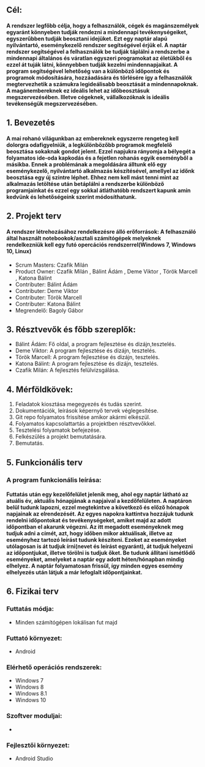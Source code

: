 ## Cél:
#### A rendszer legfőbb célja, hogy a felhasználók, cégek és magánszemélyek egyaránt könnyeben tudják rendezni a mindennapi tevékenységeiket, egyszerűbben tudják beosztani idejüket. Ezt egy naptár alapú nyilvántartó, eseménykezelő rendszer segítségével érjük el. A naptár rendszer segítségével a felhasználók be tudják táplálni a rendszerbe a mindennapi általános és váratlan egyszeri programokat az életükből és ezzel át tuják látni, könnyebben tudják kezelni mindennapjaikat. A program segítségével lehetőség van a különböző időpontok és programok módosítására, hozzáadására és törlésére így a felhasználók megtervezhetik a számukra legideálisabb beosztását a mindennapoknak. A magánembereknek ez ideális lehet az időbeosztásuk megszervezésében. Illetve cégeknek, vállalkozóknak is ideális tevékenségük megszervezésében.

## 1. Bevezetés
#### A mai rohanó világunkban az embereknek egyszerre rengeteg kell dolorgra odafigyelniük, a legkülönbözőbb programok megfelelő beosztása sokaknak gondot jelent. Ezzel napjukra rányomja a bélyegét a folyamatos ide-oda kapkodás és a fejetlen rohanás egyik eseményből a másikba. Ennek a problémának a megoldására álltunk elő egy eseménykezelő, nyilvántartó alkalmazás készítésével, amellyel az időnk beosztása egy új szintre léphet. Ehhez nem kell mást tenni mint az alkalmazás letöltése után betáplálni a rendszerbe különböző programjainkat és ezzel egy sokkal átláthatóbb rendszert kapunk amin kedvünk és lehetőségeink szerint módosíthatunk.

## 2. Projekt terv
#### A rendszer létrehozásához rendelkezésre álló erőforrások: A felhasználó által használt notebookok/asztali számítógépek melyeknek rendelkezniük kell egy futó opercációs rendszerrel(Windows 7, Windows 10, Linux)
- Scrum Masters: Czafik Milán
- Product Owner: Czafik Milán , Bálint Ádám , Deme Viktor , Török Marcell , Katona Bálint
- Contributer: Bálint Ádám
- Contributer: Deme Viktor
- Contributer: Török Marcell
- Contributer: Katona Bálint
- Megrendelő: Bagoly Gábor

## 3. Résztvevők és főbb szereplők:
- Bálint Ádám: Fő oldal, a program fejlesztése és dizájn,tesztelés.
- Deme Viktor: A program fejlesztése és dizájn, tesztelés.
- Török Marcell: A program fejlesztése és dizájn, tesztelés.
- Katona Bálint: A program fejlesztése és dizájn, tesztelés.
- Czafik Milán: A fejlesztés felülvizsgálása.

## 4. Mérföldkövek:
1.    Feladatok kiosztása megegyezés és tudás szerint.
2.   Dokumentációk, leírások képernyő tervek véglegesítése.
3.  Git repo folyamatos frissítése amikor akármi elkészül.
4.   Folyamatos kapcsolattartás a projektben résztvevőkkel.
5.    Tesztelési folyamatok befejezése.
6.   Felkészülés a projekt bemutatására.
7.  Bemutatás.

## 5. Funkcionális terv
### A program funkcionális leírása:
#### Futtatás után egy kezelőfelület jelenik meg, ahol egy naptár látható az atuális év, aktuális hónapjának a napjaival a kezdőfelületen. A naptáron belül tudunk lapozni, ezzel megtekintve a következő és előző hónapok napjainak az elrendezését. Az egyes napokra kattintva hozzájuk tudunk rendelni időpontokat és tevékenységeket, amiket majd az adott időpontban el akarunk végezni. Az itt megadott eseményeknek meg tudjuk adni a címét, azt, hogy időben mikor aktuálisak, illetve az eseményhez tartozó leírást tudunk készíteni. Ezeket az eseményeket utólagosan is át tudjuk írni(nevet és leírást egyaránt), át tudjuk helyezni az időpontjukat, illetve törölni is tudjuk őket. Be tudunk állítani ismétlődő eseményeket, amelyeket a naptár egy adott héten/hónapban mindig elhelyez. A naptár folyamatosan frissül, így minden egyes esemény elhelyezés után látjuk a már lefoglalt időpontjainkat.

## 6. Fizikai terv
### Futtatás módja:
- Minden számítógépen lokálisan fut majd
### Futtató környezet:
- Android
### Elérhető operációs rendszerek:
- Windows 7
- Windows 8
- Windows 8.1
- Windows 10
### Szoftver moduljai:
- 
### Fejlesztői környezet:
- Android Studio
